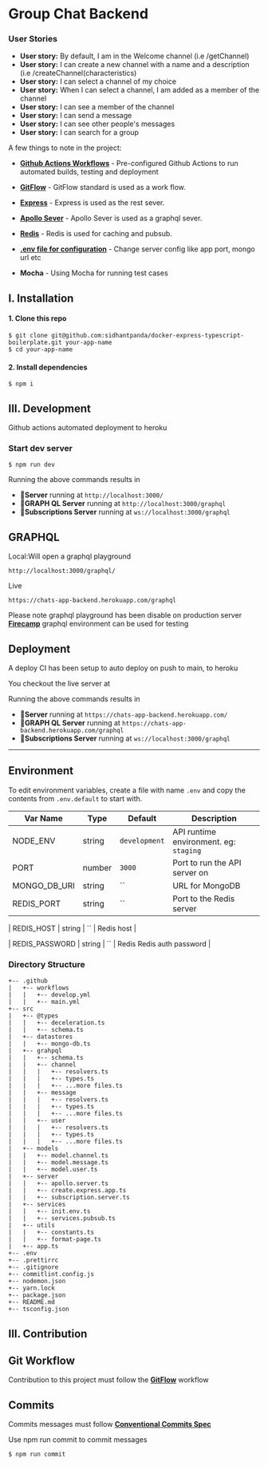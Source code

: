 # Group Chat Backend

### **User Stories**

-   **User story:** By default, I am in the Welcome channel (i.e /getChannel)
-   **User story:** I can create a new channel with a name and a description (i.e /createChannel(characteristics)
-   **User story:** I can select a channel of my choice
-   **User story:** When I can select a channel, I am added as a member of the channel
-   **User story:** I can see a member of the channel
-   **User story:** I can send a message
-   **User story:** I can see other people's messages
-   **User story:** I can search for a group

A few things to note in the project:

-   **[Github Actions Workflows](https://github.com/sidhantpanda/docker-express-typescript-boilerplate/tree/master/.github/workflows)** -
    Pre-configured Github Actions to run automated builds, testing and deployment
-   **[GitFlow](https://www.atlassian.com/git/tutorials/comparing-workflows/gitflow-workflow#:~:text=Gitflow%20is%20a%20legacy%20Git,software%20development%20and%20DevOps%20practices.)** -
    GitFlow standard is used as a work flow.

-   **[Express](https://socket.io/)** - Express is used as the rest sever.

-   **[Apollo Sever](https://www.apollographql.com/docs/apollo-server/)** - Apollo Sever is used as a graphql sever.

-   **[Redis](https://redis.com/)** - Redis is used for caching and pubsub.

-   **[.env file for configuration](#environment)** - Change server config like app port, mongo url etc

-   **Mocha** - Using Mocha for running test cases

## I. Installation

#### 1. Clone this repo

```
$ git clone git@github.com:sidhantpanda/docker-express-typescript-boilerplate.git your-app-name
$ cd your-app-name
```

#### 2. Install dependencies

```
$ npm i
```

## III. Development

Github actions automated deployment to heroku

### Start dev server

```
$ npm run dev
```

Running the above commands results in

-   🚀**Server** running at `http://localhost:3000/`
-   🚀**GRAPH QL Server** running at `http://localhost:3000/graphql`
-   🚀**Subscriptions Server** running at `ws://localhost:3000/graphql`

## GRAPHQL

Local:Will open a graphql playground

```
http://localhost:3000/graphql/
```

Live

```
https://chats-app-backend.herokuapp.com/graphql
```

Please note graphql playground has been disable on production server **[Firecamp](https://firecamp.io/)** graphql
environment can be used for testing

## Deployment

A deploy CI has been setup to auto deploy on push to main, to heroku

You checkout the live server at

Running the above commands results in

-   🚀**Server** running at `https://chats-app-backend.herokuapp.com/`
-   🚀**GRAPH QL Server** running at `https://chats-app-backend.herokuapp.com/graphql`
-   🚀**Subscriptions Server** running at `ws://localhost:3000/graphql`

---

## Environment

To edit environment variables, create a file with name `.env` and copy the contents from `.env.default` to start with.

| Var Name     | Type   | Default       | Description                            |
| ------------ | ------ | ------------- | -------------------------------------- |
| NODE_ENV     | string | `development` | API runtime environment. eg: `staging` |
| PORT         | number | `3000`        | Port to run the API server on          |
| MONGO_DB_URI | string | ``            | URL for MongoDB                        |
| REDIS_PORT   | string | ``            | Port to the Redis server               |

| REDIS_HOST | string | `` | Redis host |

| REDIS_PASSWORD | string | `` | Redis Redis auth password |

### Directory Structure

```
+-- .github
|   +-- workflows
|   |   +-- develop.yml
|   |   +-- main.yml
+-- src
|   +-- @types
|   |   +-- deceleration.ts
|   |   +-- schema.ts
|   +-- datastores
|   |   +-- mongo-db.ts
|   +-- grahpql
|   |   +-- schema.ts
|   |   +-- channel
|   |   |   +-- resolvers.ts
|   |   |   +-- types.ts
|   |   |   +-- ...more files.ts
|   |   +-- message
|   |   |   +-- resolvers.ts
|   |   |   +-- types.ts
|   |   |   +-- ...more files.ts
|   |   +-- user
|   |   |   +-- resolvers.ts
|   |   |   +-- types.ts
|   |   |   +-- ...more files.ts
|   +-- models
|   |   +-- model.channel.ts
|   |   +-- model.message.ts
|   |   +-- model.user.ts
|   +-- server
|   |   +-- apollo.server.ts
|   |   +-- create.express.app.ts
|   |   +-- subscription.server.ts
|   +-- services
|   |   +-- init.env.ts
|   |   +-- services.pubsub.ts
|   +-- utils
|   |   +-- constants.ts
|   |   +-- format-page.ts
|   +-- app.ts
+-- .env
+-- .prettirrc
+-- .gitignore
+-- commitlint.config.js
+-- nodemon.json
+-- yarn.lock
+-- package.json
+-- README.md
+-- tsconfig.json

```

## III. Contribution

## Git Workflow

Contribution to this project must follow the
**[GitFlow](https://www.atlassian.com/git/tutorials/comparing-workflows/gitflow-workflow#:~:text=Gitflow%20is%20a%20legacy%20Git,software%20development%20and%20DevOps%20practices.)**
workflow

## Commits

Commits messages must follow **[Conventional Commits Spec](https://www.conventionalcommits.org/en/v1.0.0/)**

Use npm run commit to commit messages

```
$ npm run commit
```
